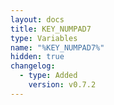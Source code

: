 ```yaml
---
layout: docs
title: KEY_NUMPAD7
type: Variables
name: "%KEY_NUMPAD7%"
hidden: true
changelog:
  - type: Added
    version: v0.7.2
---
```


